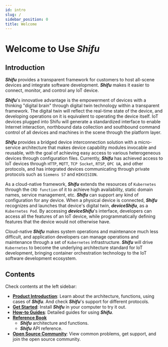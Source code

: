 ```yaml
---
id: intro
slug: /
sidebar_position: 0
title: Welcome
---
```


# Welcome to Use ***Shifu***

<!-- ## 视频介绍

<video width="100%" controls>
    <source src="https://bianwuji.com/stuff/videos/productintro.mp4" type="video/mp4"></source>
</video> -->

## Introduction

***Shifu*** provides a transparent framework for customers to host all-scene devices and integrate software development.  ***Shifu*** makes it easier to connect, monitor, and control any IoT device. 

***Shifu***'s innovative advantage is the empowerment of devices with a thinking "digital brain" through digital twin technology within a transparent framework. The digital twin will reflect the real-time state of the device, and developing operations on it is equivalent to operating the device itself. IoT devices plugged into Shifu will generate a standardized interface to enable Internet interaction, northbound data collection and southbound command control of all devices and machines in the scene through the platform layer. 

***Shifu*** provides a bridged device interconnection solution with a micro-service architecture that makes device capability modules invocable and reusable, with the goal of achieving easy access to various heterogeneous devices through configuration files. Currently, ***Shifu*** has achieved access to IoT devices through `HTTP`, `MQTT`, `TCP Socket`, `RTSP`, `OPC UA`, and other protocols, and has integrated devices communicating through private protocols such as `Siemens S7` and `HIKVISION`. 

As a cloud-native framework, ***Shifu*** extends the resources of `Kubernetes` through the `CRD function` of it to achieve high availability, static domain names, service management, etc. ***Shifu*** can support any kind of configuration for any device. When a physical device is connected, ***Shifu*** recognizes and launches that device's digital twin, ***deviceShifu***, as a `Kubernetes Pod`. By accessing ***deviceShifu***'s interface, developers can access all the features of an IoT device, while programmatically defining features that the device would not otherwise have. 

Cloud-native ***Shifu*** makes system operations and maintenance much less difficult, and application developers can manage operations and maintenance through a set of `Kubernetes` infrastructure. ***Shifu*** will drive `Kubernetes` to become the underlying architecture standard for IoT development, bringing container orchestration technology to the IoT software development ecosystem. 

## Contents

Check contents at the left sidebar:

- [**Product Introduction**](./introduction/): Learn about the architecture, functions, using cases of ***Shifu***. And check ***Shifu***'s support for different protocols.
- [**Get Started**](./tutorials/): Install ***Shifu*** in your computer to try it out.
- [**How-to Guides**](./guides/): Detailed guides for using ***Shifu***.
- [**Reference Book**](./references/)
    - ***Shifu*** architecture and functions.
    - ***Shifu*** API reference.
- [**Open Source Community**](./community/): View common problems, get support, and join the open source community.
